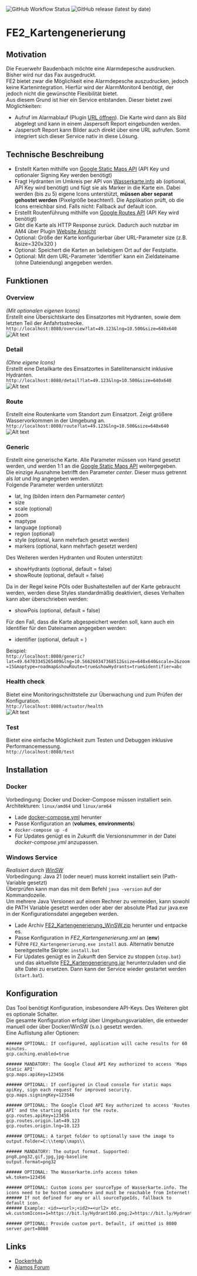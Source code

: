 ![GitHub Workflow Status](https://img.shields.io/github/workflow/status/odin568/FE2_Kartengenerierung/Java%20CI%20with%20Gradle?style=plastic) ![GitHub release (latest by date)](https://img.shields.io/github/v/release/odin568/FE2_Kartengenerierung?style=plastic)  

# FE2_Kartengenerierung
## Motivation
Die Feuerwehr Baudenbach möchte eine Alarmdepesche ausdrucken. Bisher wird nur das Fax ausgedruckt.  
FE2 bietet zwar die Möglichkeit eine Alarmdepesche auszudrucken, jedoch keine Kartenintegration. Hierfür wird der AlarmMonitor4 benötigt, der jedoch nicht die gewünschte Flexibilität bietet.  
Aus diesem Grund ist hier ein Service entstanden. Dieser bietet zwei Möglichkeiten:  
* Aufruf im Alarmablauf (Plugin [URL öffnen](https://alamos-support.atlassian.net/wiki/spaces/documentation/pages/219480774/URL+ffnen)). Die Karte wird dann als Bild abgelegt und kann in einem Jaspersoft Report eingebunden werden.  
* Jaspersoft Report kann Bilder auch direkt über eine URL aufrufen. Somit integriert sich dieser Service nativ in diese Lösung. 
## Technische Beschreibung
* Erstellt Karten mithilfe von [Google Static Maps API](https://developers.google.com/maps/documentation/maps-static/overview) 
  (API Key und optionaler Signing Key werden benötigt)
* Fragt Hydranten im Umkreis per API von [Wasserkarte.info](https://wasserkarte.info) ab (optional, API Key wird benötigt) und fügt sie als Marker in die Karte ein. 
  Dabei werden (bis zu 5) eigene Icons unterstützt, **müssen aber separat gehostet werden** (Pixelgröße beachten!). 
  Die Applikation prüft, ob die Icons erreichbar sind. Falls nicht: Fallback auf default icon.
* Erstellt Routenführung mithilfe von [Google Routes API](https://developers.google.com/maps/documentation/routes)
  (API Key wird benötigt)
* Gibt die Karte als HTTP Response zurück. Dadurch auch nutzbar im AM4 über Plugin [Website Ansicht](https://alamos-support.atlassian.net/wiki/spaces/documentation/pages/219480152/Website+Ansicht)
* Optional: Größe der Karte konfigurierbar über URL-Parameter size (z.B. &size=320x320 )  
* Optional: Speichert die Karten an beliebigem Ort auf der Festplatte. 
* Optional: Mit dem URL-Parameter 'identifier' kann ein Zieldateiname (ohne Dateiendung) angegeben werden.
## Funktionen
### Overview
*(Mit optionalen eigenen Icons)*  
Erstellt eine Übersichtskarte des Einsatzortes mit Hydranten, sowie dem letzten Teil der Anfahrtsstrecke.  
```http://localhost:8080/overview?lat=49.123&lng=10.500&size=640x640```
![Alt text](screenshots/readme/overview.png?raw=true "Generated overview with custom icons")
### Detail
*(Ohne eigene Icons)*  
Erstellt eine Detailkarte des Einsatzortes in Satellitenansicht inklusive Hydranten.  
```http://localhost:8080/detail?lat=49.123&lng=10.500&size=640x640```
![Alt text](screenshots/readme/detail.png?raw=true "Generated detail")
### Route
Erstellt eine Routenkarte vom Standort zum Einsatzort. Zeigt größere Wasservorkommen in der Umgebung an.  
```http://localhost:8080/route?lat=49.123&lng=10.500&size=640x640```
![Alt text](screenshots/readme/route.png?raw=true "Generated route")
### Generic
Erstellt eine generische Karte. Alle Parameter müssen von Hand gesetzt werden, und werden
1:1 an die [Google Static Maps API](https://developers.google.com/maps/documentation/maps-static/start) weitergegeben.  
Die einzige Ausnahme betrifft den Parameter *center*. Dieser muss getrennt als *lat* und *lng* angegeben werden.  
Folgende Parameter werden unterstützt: 
* lat, lng (bilden intern den Parmameter *center*)
* size
* scale (optional)
* zoom
* maptype
* language (optional)
* region (optional)
* style (optional, kann mehrfach gesetzt werden)
* markers (optional, kann mehrfach gesetzt werden)  

Des Weiteren werden Hydranten und Routen unterstützt:
* showHydrants (optional, default = false)
* showRoute (optional, default = false)

Da in der Regel keine POIs oder Bushaltestellen auf der Karte gebraucht werden, werden diese Styles standardmäßig deaktiviert, dieses Verhalten kann aber überschrieben werden:
* showPois (optional, default = false)

Für den Fall, dass die Karte abgespeichert werden soll, kann auch ein Identifier für den Dateinamen angegeben werden:
* identifier (optional, default = <empty>)
 
Beispiel:  
```http://localhost:8080/generic?lat=49.64703345265409&lng=10.566260347368512&size=640x640&scale=2&zoom=15&maptype=roadmap&showRoute=true&showHydrants=true&identifier=abc```

### Health check  
Bietet eine Monitoringschnittstelle zur Überwachung und zum Prüfen der Konfiguration.  
```http://localhost:8080/actuator/health```  
![Alt text](screenshots/readme/health.png?raw=true "Health check")
### Test
Bietet eine einfache Möglichkeit zum Testen und Debuggen inklusive Performancemessung.  
```http://localhost:8080/test```
## Installation
### Docker
Vorbedingung: Docker und Docker-Compose müssen installiert sein.  
Architekturen: ```linux/amd64``` und ```linux/arm64```  
* Lade [docker-compose.yml](https://github.com/odin568/FE2_Kartengenerierung/releases) herunter
* Passe Konfiguration an (**volumes**, **environments**)
* ```docker-compose up -d```
* Für Updates genügt es in Zukunft die Versionsnummer in der Datei *docker-compose.yml* anzupassen.
### Windows Service
*Realisiert durch [WinSW](https://github.com/winsw/winsw)*  
Vorbedingung: Java 21 (oder neuer) muss korrekt installiert sein (Path-Variable gesetzt)  
Überprüfen kann man das mit dem Befehl ```java -version``` auf der Kommandozeile.  
Um mehrere Java Versionen auf einem Rechner zu vermeiden, kann sowohl die PATH Variable gesetzt werden oder aber der absolute Pfad zur java.exe in der Konfigurationsdatei angegeben werden.
* Lade Archiv [FE2_Kartengenerierung_WinSW.zip](https://github.com/odin568/FE2_Kartengenerierung/releases) herunter und entpacke es.
* Passe Konfiguration in *FE2_Kartengenerierung.xml* an (**env**)
* Führe ```FE2_Kartengenerierung.exe install``` aus. Alternativ benutze bereitgestellte Skripte: ```install.bat```
* Für Updates genügt es in Zukunft den Service zu stoppen (```stop.bat```) und das aktuellste [FE2_Kartengenerierung.jar](https://github.com/odin568/FE2_Kartengenerierung/releases) herunterzuladen und die alte Datei zu ersetzen. Dann kann der Service wieder gestartet werden (```start.bat```).
## Konfiguration
Das Tool benötigt Konfiguration, insbesondere API-Keys. Des Weiteren gibt es optionale Schalter.  
Die gesamte Konfiguration erfolgt über Umgebungsvariablen, die entweder manuell oder über Docker/WinSW (s.o.) gesetzt werden.  
Eine Auflistung aller Optionen:  
```
###### OPTIONAL: If configured, application will cache results for 60 minutes.
gcp.caching.enabled=true

###### MANDATORY: The Google Cloud API Key authorized to access 'Maps Static API'
gcp.maps.apiKey=123456
  
###### OPTIONAL: If configured in Cloud console for static maps apiKey, sign each request for improved security.
gcp.maps.signingKey=123546
  
###### OPTIONAL: The Google Cloud API Key authorized to access 'Routes API' and the starting points for the route.
gcp.routes.apiKey=123456
gcp.routes.origin.lat=49.123
gcp.routes.origin.lng=10.123
  
###### OPTIONAL: A target folder to optionally save the image to
output.folder=C:\\temp\\maps\\
  
###### MANDATORY: The output format. Supported: png8,png32,gif,jpg,jpg-baseline
output.format=png32
  
###### OPTIONAL: The Wasserkarte.info access token
wk.token=123456
  
###### OPTIONAL: Custom icons per sourceType of Wasserkarte.info. The icons need to be hosted somewhere and must be reachable from Internet!
###### If not defined for any or all sourceTypeIds, fallback to default icon.
###### Example: <id>=<url>;<id2>=<url2> etc.
wk.customIcons=1=https://bit.ly/Hydrant16O.png;2=https://bit.ly/Hydrant16U.png;3=https://bit.ly/Hydrant16W.png

###### OPTIONAL: Provide custom port. Default, if omitted is 8080
server.port=8080
```
## Links
* [DockerHub](https://hub.docker.com/r/odin568/fe2_kartengenerierung) 
* [Alamos Forum](https://board.alamos-gmbh.com/viewtopic.php?f=24&t=6445)
